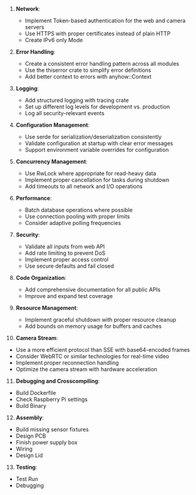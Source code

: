 1. **Network**:
   - Implement Token-based authentication for the web and camera servers
   - Use HTTPS with proper certificates instead of plain HTTP
   - Create IPv6 only Mode

2. **Error Handling**:
   - Create a consistent error handling pattern across all modules
   - Use the thiserror crate to simplify error definitions
   - Add better context to errors with anyhow::Context

3. **Logging**:
   - Add structured logging with tracing crate
   - Set up different log levels for development vs. production
   - Log all security-relevant events

4. **Configuration Management**:
   - Use serde for serialization/deserialization consistently
   - Validate configuration at startup with clear error messages
   - Support environment variable overrides for configuration

5. **Concurrency Management**:
   - Use RwLock where appropriate for read-heavy data
   - Implement proper cancellation for tasks during shutdown
   - Add timeouts to all network and I/O operations

6. **Performance**:
   - Batch database operations where possible
   - Use connection pooling with proper limits
   - Consider adaptive polling frequencies

7. **Security**:
   - Validate all inputs from web API
   - Add rate limiting to prevent DoS
   - Implement proper access control
   - Use secure defaults and fail closed

8. **Code Organization**:
   - Add comprehensive documentation for all public APIs
   - Improve and expand test coverage

9. **Resource Management**:
   - Implement graceful shutdown with proper resource cleanup
   - Add bounds on memory usage for buffers and caches

10. **Camera Stream**:
   - Use a more efficient protocol than SSE with base64-encoded frames
   - Consider WebRTC or similar technologies for real-time video
   - Implement proper reconnection handling
   - Optimize the camera stream with hardware acceleration

11. **Debugging and Crosscompiling**:
   - Build Dockerfile
   - Check Raspberry Pi settings
   - Build Binary

12. **Assembly**:
   - Build missing sensor fixtures
   - Design PCB 
   - Finish power supply box
   - Wiring
   - Design Lid

13. **Testing**:
   - Test Run
   - Debugging